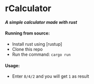 # rCalculator
#### _A simple calculator made with rust_

#### Running from source:
- Install rust using [rustup]
- Clone this repo
- Run the command: `cargo run`

#### Usage:
- Enter `8/4/2` and you will get `1` as result